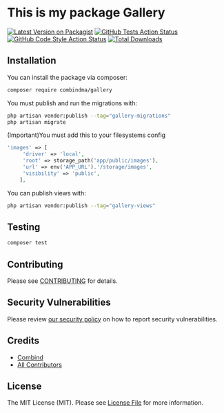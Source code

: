 # This is my package Gallery

[![Latest Version on Packagist](https://img.shields.io/packagist/v/combindma/gallery.svg?style=flat-square)](https://packagist.org/packages/combindma/gallery)
[![GitHub Tests Action Status](https://img.shields.io/github/workflow/status/combindma/gallery/run-tests?label=tests)](https://github.com/combindma/gallery/actions?query=workflow%3Arun-tests+branch%3Amaster)
[![GitHub Code Style Action Status](https://img.shields.io/github/workflow/status/combindma/gallery/Check%20&%20fix%20styling?label=code%20style)](https://github.com/combindma/gallery/actions?query=workflow%3A"Check+%26+fix+styling"+branch%3Amaster)
[![Total Downloads](https://img.shields.io/packagist/dt/combindma/gallery.svg?style=flat-square)](https://packagist.org/packages/combindma/gallery)

## Installation

You can install the package via composer:

```bash
composer require combindma/gallery
```

You must publish and run the migrations with:

```bash
php artisan vendor:publish --tag="gallery-migrations"
php artisan migrate
```

(Important)You must add this to your filesystems config

```php
'images' => [
     'driver' => 'local',
     'root' => storage_path('app/public/images'),
     'url' => env('APP_URL').'/storage/images',
     'visibility' => 'public',
    ],
```

You can publish views with:

```bash
php artisan vendor:publish --tag="gallery-views"
```


## Testing

```bash
composer test
```

## Contributing

Please see [CONTRIBUTING](.github/CONTRIBUTING.md) for details.

## Security Vulnerabilities

Please review [our security policy](../../security/policy) on how to report security vulnerabilities.

## Credits

- [Combind](https://github.com/combindma)
- [All Contributors](../../contributors)

## License

The MIT License (MIT). Please see [License File](LICENSE.md) for more information.
